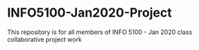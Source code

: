 # INFO5100-Jan2020-Project
This repository is for all members of INFO 5100 - Jan 2020 class collaborative project work


